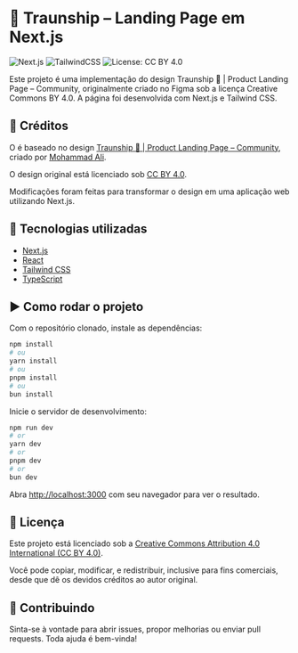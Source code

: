 # 🚀 Traunship – Landing Page em Next.js

![Next.js](https://img.shields.io/badge/Next.js-000?style=for-the-badge&logo=nextdotjs&logoColor=white)
![TailwindCSS](https://img.shields.io/badge/TailwindCSS-06B6D4?style=for-the-badge&logo=tailwindcss&logoColor=white)
![License: CC BY 4.0](https://img.shields.io/badge/license-CC%20BY%204.0-blue.svg?style=for-the-badge)

Este projeto é uma implementação do design Traunship 🚀 | Product Landing Page – Community, originalmente criado no Figma sob a licença Creative Commons BY 4.0. A página foi desenvolvida com Next.js e Tailwind CSS.

## 🎨 Créditos

O é baseado no design [Traunship 🚀 | Product Landing Page – Community](https://www.figma.com/community/file/1015214062314519407), criado por [Mohammad Ali](https://www.figma.com/@maliux).

O design original está licenciado sob [CC BY 4.0](https://creativecommons.org/licenses/by/4.0/).

Modificações foram feitas para transformar o design em uma aplicação web utilizando Next.js.

## 🚀 Tecnologias utilizadas

- [Next.js](https://nextjs.org/)
- [React](https://react.dev/)
- [Tailwind CSS](https://tailwindcss.com/)
- [TypeScript](https://www.typescriptlang.org/)


## ▶️ Como rodar o projeto

Com o repositório clonado, instale as dependências:

```bash
npm install
# ou
yarn install
# ou
pnpm install
# ou
bun install
```

Inicie o servidor de desenvolvimento:

```bash
npm run dev
# or
yarn dev
# or
pnpm dev
# or
bun dev
```

Abra [http://localhost:3000](http://localhost:3000) com seu navegador para ver o resultado.

## 📄 Licença

Este projeto está licenciado sob a [Creative Commons Attribution 4.0 International (CC BY 4.0)](https://creativecommons.org/licenses/by/4.0/).

Você pode copiar, modificar, e redistribuir, inclusive para fins comerciais, desde que dê os devidos créditos ao autor original.

## 🤝 Contribuindo

Sinta-se à vontade para abrir issues, propor melhorias ou enviar pull requests. Toda ajuda é bem-vinda!